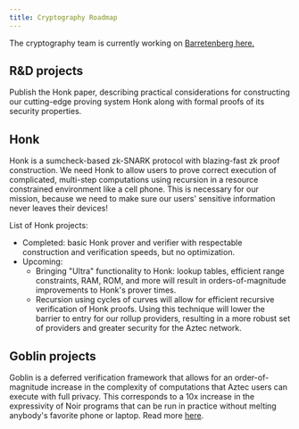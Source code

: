 ```yaml
---
title: Cryptography Roadmap
---
```


The cryptography team is currently working on [Barretenberg here.](https://github.com/AztecProtocol/aztec-packages/tree/master/barretenberg)

## R&D projects

Publish the Honk paper, describing practical considerations for constructing our cutting-edge proving system Honk along with formal proofs of its security properties.

## Honk

Honk is a sumcheck-based zk-SNARK protocol with blazing-fast zk proof construction. We need Honk to allow users to prove correct execution of complicated, multi-step computations using recursion in a resource constrained environment like a cell phone. This is necessary for our mission, because we need to make sure our users' sensitive information never leaves their devices!

List of Honk projects:

- Completed: basic Honk prover and verifier with respectable construction and verification speeds, but no optimization.
- Upcoming:
  - Bringing "Ultra" functionality to Honk: lookup tables, efficient range constraints, RAM, ROM, and more will result in orders-of-magnitude improvements to Honk's prover times.
  - Recursion using cycles of curves will allow for efficient recursive verification of Honk proofs. Using this technique will lower the barrier to entry for our rollup providers, resulting in a more robust set of providers and greater security for the Aztec network.

## Goblin projects

Goblin is a deferred verification framework that allows for an order-of-magnitude increase in the complexity of computations that Aztec users can execute with full privacy. This corresponds to a 10x increase in the expressivity of Noir programs that can be run in practice without melting anybody's favorite phone or laptop. Read more [here](https://hackmd.io/@aztec-network/B19AA8812).
